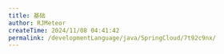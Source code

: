 ```yaml
---
title: 基础
author: RJMeteor
createTime: 2024/11/08 04:41:42
permalink: /developmentLanguage/java/SpringCloud/7t92c9nx/
---
```

